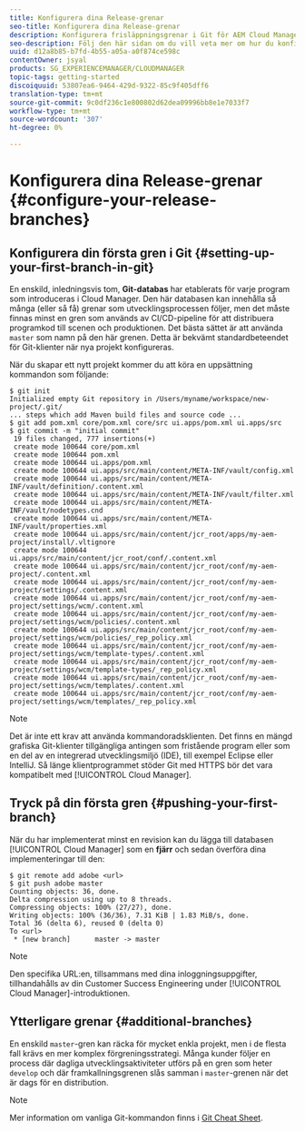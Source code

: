 ```yaml
---
title: Konfigurera dina Release-grenar
seo-title: Konfigurera dina Release-grenar
description: Konfigurera frisläppningsgrenar i Git för AEM Cloud Manager
seo-description: Följ den här sidan om du vill veta mer om hur du konfigurerar dina utgivningsgrenar i Git.
uuid: d12a8b85-b7fd-4b55-a05a-a0f874ce598c
contentOwner: jsyal
products: SG_EXPERIENCEMANAGER/CLOUDMANAGER
topic-tags: getting-started
discoiquuid: 53807ea6-9464-429d-9322-85c9f405dff6
translation-type: tm+mt
source-git-commit: 9c0df236c1e800802d62dea09996bb8e1e7033f7
workflow-type: tm+mt
source-wordcount: '307'
ht-degree: 0%

---
```



# Konfigurera dina Release-grenar {#configure-your-release-branches}

## Konfigurera din första gren i Git {#setting-up-your-first-branch-in-git}

En enskild, inledningsvis tom, **Git-databas** har etablerats för varje program som introduceras i Cloud Manager. Den här databasen kan innehålla så många (eller så få) grenar som utvecklingsprocessen följer, men det måste finnas minst en gren som används av CI/CD-pipeline för att distribuera programkod till scenen och produktionen. Det bästa sättet är att använda `master` som namn på den här grenen. Detta är bekvämt standardbeteendet för Git-klienter när nya projekt konfigureras.

När du skapar ett nytt projekt kommer du att köra en uppsättning kommandon som följande:

```shell
$ git init
Initialized empty Git repository in /Users/myname/workspace/new-project/.git/
... steps which add Maven build files and source code ...
$ git add pom.xml core/pom.xml core/src ui.apps/pom.xml ui.apps/src
$ git commit -m "initial commit"
 19 files changed, 777 insertions(+)
 create mode 100644 core/pom.xml
 create mode 100644 pom.xml
 create mode 100644 ui.apps/pom.xml
 create mode 100644 ui.apps/src/main/content/META-INF/vault/config.xml
 create mode 100644 ui.apps/src/main/content/META-INF/vault/definition/.content.xml
 create mode 100644 ui.apps/src/main/content/META-INF/vault/filter.xml
 create mode 100644 ui.apps/src/main/content/META-INF/vault/nodetypes.cnd
 create mode 100644 ui.apps/src/main/content/META-INF/vault/properties.xml
 create mode 100644 ui.apps/src/main/content/jcr_root/apps/my-aem-project/install/.vltignore
 create mode 100644 ui.apps/src/main/content/jcr_root/conf/.content.xml
 create mode 100644 ui.apps/src/main/content/jcr_root/conf/my-aem-project/.content.xml
 create mode 100644 ui.apps/src/main/content/jcr_root/conf/my-aem-project/settings/.content.xml
 create mode 100644 ui.apps/src/main/content/jcr_root/conf/my-aem-project/settings/wcm/.content.xml
 create mode 100644 ui.apps/src/main/content/jcr_root/conf/my-aem-project/settings/wcm/policies/.content.xml
 create mode 100644 ui.apps/src/main/content/jcr_root/conf/my-aem-project/settings/wcm/policies/_rep_policy.xml
 create mode 100644 ui.apps/src/main/content/jcr_root/conf/my-aem-project/settings/wcm/template-types/.content.xml
 create mode 100644 ui.apps/src/main/content/jcr_root/conf/my-aem-project/settings/wcm/template-types/_rep_policy.xml
 create mode 100644 ui.apps/src/main/content/jcr_root/conf/my-aem-project/settings/wcm/templates/.content.xml
 create mode 100644 ui.apps/src/main/content/jcr_root/conf/my-aem-project/settings/wcm/templates/_rep_policy.xml
```

>[!NOTE]
>
>Det är inte ett krav att använda kommandoradsklienten. Det finns en mängd grafiska Git-klienter tillgängliga antingen som fristående program eller som en del av en integrerad utvecklingsmiljö (IDE), till exempel Eclipse eller IntelliJ. Så länge klientprogrammet stöder Git med HTTPS bör det vara kompatibelt med [!UICONTROL Cloud Manager].

## Tryck på din första gren {#pushing-your-first-branch}

När du har implementerat minst en revision kan du lägga till databasen [!UICONTROL Cloud Manager] som en **fjärr** och sedan överföra dina implementeringar till den:

```shell
$ git remote add adobe <url>
$ git push adobe master
Counting objects: 36, done.
Delta compression using up to 8 threads.
Compressing objects: 100% (27/27), done.
Writing objects: 100% (36/36), 7.31 KiB | 1.83 MiB/s, done.
Total 36 (delta 6), reused 0 (delta 0)
To <url>
 * [new branch]      master -> master
```

>[!NOTE]
>
>Den specifika URL:en, tillsammans med dina inloggningsuppgifter, tillhandahålls av din Customer Success Engineering under [!UICONTROL Cloud Manager]-introduktionen.

## Ytterligare grenar {#additional-branches}

En enskild `master`-gren kan räcka för mycket enkla projekt, men i de flesta fall krävs en mer komplex förgreningsstrategi. Många kunder följer en process där dagliga utvecklingsaktiviteter utförs på en gren som heter `develop` och där framkallningsgrenen slås samman i `master`-grenen när det är dags för en distribution.

>[!NOTE]
>
>Mer information om vanliga Git-kommandon finns i [Git Cheat Sheet](https://github.github.com/training-kit/downloads/github-git-cheat-sheet).
